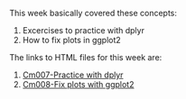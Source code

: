 This week basically covered these concepts:

1. Excercises to practice with dplyr
2. How to fix plots in ggplot2 

The links to HTML files for this week are:

1. [Cm007-Practice with dplyr](https://almas2019.github.io/STAT545-participation/Week_4/cm_007.html)
2. [Cm008-Fix plots with ggplot2](https://almas2019.github.io/STAT545-participation/Week_4/cm_008_fix_plots.html) 
